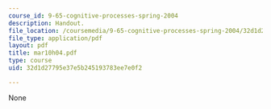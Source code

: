 ```yaml
---
course_id: 9-65-cognitive-processes-spring-2004
description: Handout.
file_location: /coursemedia/9-65-cognitive-processes-spring-2004/32d1d27795e37e5b245193783ee7e0f2_mar10h04.pdf
file_type: application/pdf
layout: pdf
title: mar10h04.pdf
type: course
uid: 32d1d27795e37e5b245193783ee7e0f2

---
```

None